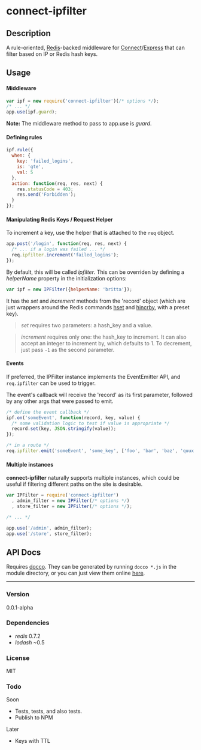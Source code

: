 # connect-ipfilter
## Description
A rule-oriented, [Redis]-backed middleware for [Connect]/[Express] that can filter based on IP or Redis hash keys.

## Usage
#### Middleware
```javascript
var ipf = new require('connect-ipfilter')(/* options */);
/* ... */
app.use(ipf.guard);
```

**Note:** The middleware method to pass to app.use is _guard_.

#### Defining rules
```javascript
ipf.rule({
  when: {
    key: 'failed_logins',
    is: 'gte',
    val: 5
  },
  action: function(req, res, next) {
    res.statusCode = 403;
    res.send('Forbidden');
  }
});
```

#### Manipulating Redis Keys / Request Helper
To increment a key, use the helper that is attached to the `req` object.

```javascript
app.post('/login', function(req, res, next) {
  /* ... if a login was failed ... */
  req.ipfilter.increment('failed_logins');
});
```

By default, this will be called _ipfilter_. This can be overriden by defining a _helperName_ property in the initialization options:

```javascript
var ipf = new IPFilter({helperName: 'britta'});
```

It has the _set_ and _increment_ methods from the 'record' object (which are just wrappers around the Redis commands [hset] and [hincrby], with a preset key).

> _set_ requires two parameters: a hash_key and a value.

> _increment_ requires only one: the hash_key to increment.
> It can also accept an integer to increment by, which defaults
> to 1. To decrement, just pass `-1` as the second parameter.

#### Events
If preferred, the IPFilter instance implements the EventEmitter API, and `req.ipfilter` can be used to trigger.

The event's callback will receive the 'record' as its first parameter, followed by any other args that were passed to emit.

```javascript
/* define the event callback */
ipf.on('someEvent', function(record, key, value) {
  /* some validation logic to test if value is appropriate */
  record.set(key, JSON.stringify(value));
});
```

```javascript
/* in a route */
req.ipfilter.emit('someEvent', 'some_key', ['foo', 'bar', 'baz', 'quux']);
```

#### Multiple instances
**connect-ipfilter** naturally supports multiple instances, which could be useful if filtering different paths on the site is desirable.

```javascript
var IPFilter = require('connect-ipfilter')
  , admin_filter = new IPFilter(/* options */)
  , store_filter = new IPFilter(/* options */);

/* ... */

app.use('/admin', admin_filter);
app.use('/store', store_filter);
```

## API Docs
Requires [docco]. They can be generated by running `docco *.js` in the module directory, or you can just view them online [here][docs].

--------------------------------------------------
### Version

0.0.1-alpha

### Dependencies

* *redis* 0.7.2
* *lodash* ~0.5

### License

MIT

### Todo

Soon
* Tests, tests, and also tests.
* Publish to NPM

Later
* Keys with TTL

[docs]: http://dev.mouse.vc/connect-ipfilter/ "API Docs"
[docco]: https://github.com/jashkenas/docco "Docco"
[Redis]: http://redis.io "Redis"
[hset]: http://redis.io/commands/hset "HSET"
[hincrby]: http://redis.io/commands/hincrby "HINCRBY"
[Connect]: http://www.senchalabs.org/connect/ "Connect - Middleware for Node.js"
[Express]: http://expressjs.com "Express - node.js web application framework"
